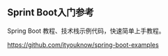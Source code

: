 ## Sprint Boot入门参考

Spring Boot 教程、技术栈示例代码，快速简单上手教程。

https://github.com/ityouknow/spring-boot-examples